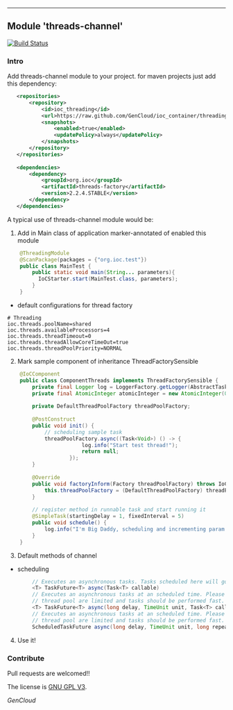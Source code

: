 ---

## Module 'threads-channel'

[![Build Status](https://travis-ci.org/GenCloud/ioc_container.svg?branch=master)](https://travis-ci.org/GenCloud/ioc_container)

### Intro
Add threads-channel module to your project. for maven projects just add this dependency:
```xml
   <repositories>
       <repository>
           <id>ioc_threading</id>
           <url>https://raw.github.com/GenCloud/ioc_container/threading/</url>
           <snapshots>
               <enabled>true</enabled>
               <updatePolicy>always</updatePolicy>
           </snapshots>
       </repository>
   </repositories>
    
   <dependencies>
       <dependency>
           <groupId>org.ioc</groupId>
           <artifactId>threads-factory</artifactId>
           <version>2.2.4.STABLE</version>
       </dependency>
   </dependencies>
```
    
A typical use of threads-channel module would be:
1) Add in Main class of application marker-annotated of enabled this module
```java
    @ThreadingModule
    @ScanPackage(packages = {"org.ioc.test"})
    public class MainTest {
        public static void main(String... parameters){
          IoCStarter.start(MainTest.class, parameters);
        }
    }
```

* default configurations for thread factory
```properties
# Threading
ioc.threads.poolName=shared
ioc.threads.availableProcessors=4
ioc.threads.threadTimeout=0
ioc.threads.threadAllowCoreTimeOut=true
ioc.threads.threadPoolPriority=NORMAL
```

2) Mark sample component of inheritance ThreadFactorySensible
```java
    @IoCComponent
    public class ComponentThreads implements ThreadFactorySensible {
    	private final Logger log = LoggerFactory.getLogger(AbstractTask.class);
    	private final AtomicInteger atomicInteger = new AtomicInteger(0);
    
    	private DefaultThreadPoolFactory threadPoolFactory;
    
    	@PostConstruct
    	public void init() {
    		// scheduling sample task
    		threadPoolFactory.async((Task<Void>) () -> {
            			log.info("Start test thread!");
            			return null;
            		});
    	}
    
    	@Override
    	public void factoryInform(Factory threadPoolFactory) throws IoCException {
    		this.threadPoolFactory = (DefaultThreadPoolFactory) threadPoolFactory;
    	}
    
    	// register method in runnable task and start running it
    	@SimpleTask(startingDelay = 1, fixedInterval = 5)
    	public void schedule() {
    		log.info("I'm Big Daddy, scheduling and incrementing param - [{}]", atomicInteger.incrementAndGet());
    	}
    }

```
3) Default methods of channel
- scheduling
```java
        // Executes an asynchronous tasks. Tasks scheduled here will go to an default shared thread pool.
        <T> TaskFuture<T> async(Task<T> callable)
        // Executes an asynchronous tasks at an scheduled time. Please note that resources in scheduled
        // thread pool are limited and tasks should be performed fast.
        <T> TaskFuture<T> async(long delay, TimeUnit unit, Task<T> callable)
        // Executes an asynchronous tasks at an scheduled time. Please note that resources in scheduled
        // thread pool are limited and tasks should be performed fast.
        ScheduledTaskFuture async(long delay, TimeUnit unit, long repeat, Runnable task)
```
    
4) Use it!

### Contribute
Pull requests are welcomed!!

The license is [GNU GPL V3](https://www.gnu.org/licenses/gpl-3.0.html/).

_GenCloud_

